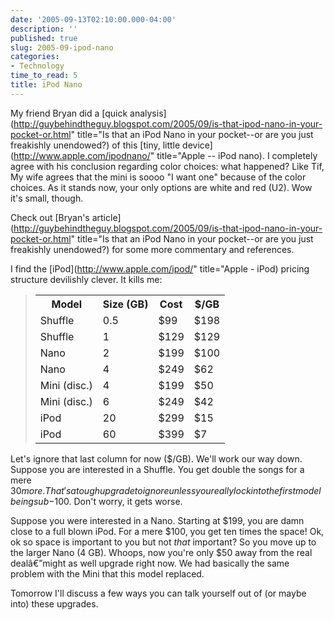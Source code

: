 ```yaml
---
date: '2005-09-13T02:10:00.000-04:00'
description: ''
published: true
slug: 2005-09-ipod-nano
categories:
- Technology
time_to_read: 5
title: iPod Nano
---
```


My friend Bryan did a [quick analysis](http://guybehindtheguy.blogspot.com/2005/09/is-that-ipod-nano-in-your-pocket-or.html" title="Is that an iPod Nano in your pocket--or are you just freakishly unendowed?) of this [tiny, little device](http://www.apple.com/ipodnano/" title="Apple -- iPod nano). I completely agree with his conclusion regarding color choices: what happened? Like Tif, My wife agrees that the mini is soooo "I want one" because of the color choices. As it stands now, your only options are white and red (U2). Wow it's small, though.

Check out [Bryan's article](http://guybehindtheguy.blogspot.com/2005/09/is-that-ipod-nano-in-your-pocket-or.html" title="Is that an iPod Nano in your pocket--or are you just freakishly unendowed?) for some more commentary and references.

I find the [iPod](http://www.apple.com/ipod/" title="Apple - iPod) pricing structure devilishly clever. It kills me:



<blockquote><table><tr>

<th>Model</th><th>Size (GB) </th><th>Cost</th><th>$/GB</th></tr>

<tr><td>Shuffle</td><td>0.5</td><td>$99</td><td>$198</td></tr>

<tr><td>Shuffle</td><td>1</td><td>$129</td><td>$129</td></tr>

<tr><td>Nano</td><td>2</td><td>$199</td><td>$100</td></tr>

<tr><td>Nano</td><td>4</td><td>$249</td><td>$62</td></tr>

<tr><td>Mini (disc.)</td><td>4</td><td>$199</td><td>$50</td></tr>

<tr><td>Mini (disc.)</td><td>6</td><td>$249</td><td>$42</td></tr>

<tr><td>iPod</td><td>20</td><td>$299</td><td>$15</td></tr>

<tr><td>iPod</td><td>60</td><td>$399</td><td>$7</td></tr></table>

</blockquote>



Let's ignore that last column for now ($/GB). We'll work our way down. Suppose you are interested in a Shuffle. You get double the songs for a mere $30 more. That's a tough upgrade to ignore unless you really lock into the first model being sub-$100. Don't worry, it gets worse.

Suppose you were interested in a Nano. Starting at $199, you are damn close to a full blown iPod. For a mere $100, you get ten times the space! Ok, ok so space is important to you but not *that* important? So you move up to the larger Nano (4 GB). Whoops, now you're only $50 away from the real dealâ€”might as well upgrade right now. We had basically the same problem with the Mini that this model replaced.

Tomorrow I'll discuss a few ways you can talk yourself out of (or maybe into) these upgrades.